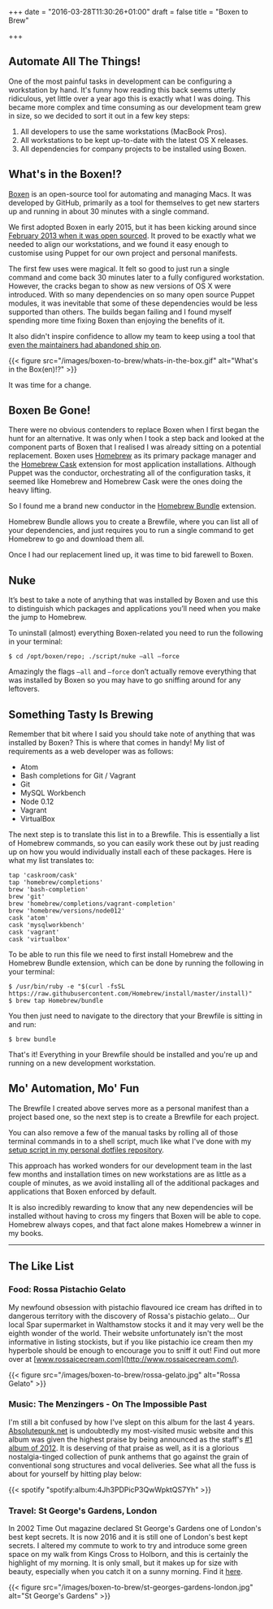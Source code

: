 +++
date = "2016-03-28T11:30:26+01:00"
draft = false
title = "Boxen to Brew"

+++

## Automate All The Things!

One of the most painful tasks in development can be configuring a workstation by hand. It's funny how reading this back seems utterly ridiculous, yet little over a year ago this is exactly what I was doing. This became more complex and time consuming as our development team grew in size, so we decided to sort it out in a few key steps:

1. All developers to use the same workstations (MacBook Pros).
2. All workstations to be kept up-to-date with the latest OS X releases.
3. All dependencies for company projects to be installed using Boxen.

## What's in the Boxen!?

[Boxen](https://github.com/boxen/our-boxen#our-boxen) is an open-source tool for automating and managing Macs. It was developed by GitHub, primarily as a tool for themselves to get new starters up and running in about 30 minutes with a single command.

We first adopted Boxen in early 2015, but it has been kicking around since [February 2013 when it was open sourced](https://github.com/blog/1345-introducing-boxen). It proved to be exactly what we needed to align our workstations, and we found it easy enough to customise using Puppet for our own project and personal manifests.

The first few uses were magical. It felt so good to just run a single command and come back 30 minutes later to a fully configured workstation. However, the cracks began to show as new versions of OS X were introduced. With so many dependencies on so many open source Puppet modules, it was inevitable that some of these dependencies would be less supported than others. The builds began failing and I found myself spending more time fixing Boxen than enjoying the benefits of it.

It also didn't inspire confidence to allow my team to keep using a tool that [even the maintainers had abandoned ship on](https://github.com/boxen/our-boxen/issues/783).

{{< figure src="/images/boxen-to-brew/whats-in-the-box.gif" alt="What's in the Box(en)!?" >}}

It was time for a change.

## Boxen Be Gone!

There were no obvious contenders to replace Boxen when I first began the hunt for an alternative. It was only when I took a step back and looked at the component parts of Boxen that I realised I was already sitting on a potential replacement. Boxen uses [Homebrew](http://brew.sh/) as its primary package manager and the [Homebrew Cask](https://caskroom.github.io/) extension for most application installations. Although Puppet was the conductor, orchestrating all of the configuration tasks, it seemed like Homebrew and Homebrew Cask were the ones doing the heavy lifting.

So I found me a brand new conductor in the [Homebrew Bundle](https://github.com/Homebrew/homebrew-bundle) extension.

Homebrew Bundle allows you to create a Brewfile, where you can list all of your dependencies, and just requires you to run a single command to get Homebrew to go and download them all.

Once I had our replacement lined up, it was time to bid farewell to Boxen.

## Nuke

It’s best to take a note of anything that was installed by Boxen and use this to distinguish which packages and applications you’ll need when you make the jump to Homebrew.

To uninstall (almost) everything Boxen-related you need to run the following in your terminal:

    $ cd /opt/boxen/repo; ./script/nuke —all —force

Amazingly the flags `—all` and `—force` don’t actually remove everything that was installed by Boxen so you may have to go sniffing around for any leftovers.

## Something Tasty Is Brewing

Remember that bit where I said you should take note of anything that was installed by Boxen? This is where that comes in handy! My list of requirements as a web developer was as follows:

-   Atom
-   Bash completions for Git / Vagrant
-   Git
-   MySQL Workbench
-   Node 0.12
-   Vagrant
-   VirtualBox

The next step is to translate this list in to a Brewfile. This is essentially a list of Homebrew commands, so you can easily work these out by just reading up on how you would individually install each of these packages. Here is what my list translates to:

    tap 'caskroom/cask'
    tap 'homebrew/completions'
    brew 'bash-completion'
    brew 'git'
    brew 'homebrew/completions/vagrant-completion'
    brew 'homebrew/versions/node012'
    cask 'atom'
    cask 'mysqlworkbench'
    cask 'vagrant'
    cask 'virtualbox'

To be able to run this file we need to first install Homebrew and the Homebrew Bundle extension, which can be done by running the following in your terminal:

    $ /usr/bin/ruby -e "$(curl -fsSL https://raw.githubusercontent.com/Homebrew/install/master/install)"
    $ brew tap Homebrew/bundle

You then just need to navigate to the directory that your Brewfile is sitting in and run:

    $ brew bundle

That's it! Everything in your Brewfile should be installed and you're up and running on a new development workstation.

## Mo' Automation, Mo' Fun

The Brewfile I created above serves more as a personal manifest than a project based one, so the next step is to create a Brewfile for each project.

You can also remove a few of the manual tasks by rolling all of those terminal commands in to a shell script, much like what I've done with my [setup script in my personal dotfiles repository](https://github.com/richardtoner/dotfiles/blob/master/bin/setup).

This approach has worked wonders for our development team in the last few months and installation times on new workstations are as little as a couple of minutes, as we avoid installing all of the additional packages and applications that Boxen enforced by default.

It is also incredibly rewarding to know that any new dependencies will be installed without having to cross my fingers that Boxen will be able to cope. Homebrew always copes, and that fact alone makes Homebrew a winner in my books.

***

## The Like List

### **Food:** Rossa Pistachio Gelato

My newfound obsession with pistachio flavoured ice cream has drifted in to dangerous territory with the discovery of Rossa's pistachio gelato... Our local Spar supermarket in Walthamstow stocks it and it may very well be the eighth wonder of the world. Their website unfortunately isn't the most informative in listing stockists, but if you like pistachio ice cream then my hyperbole should be enough to encourage you to sniff it out! Find out more over at [www.rossaicecream.com](http://www.rossaicecream.com/).

{{< figure src="/images/boxen-to-brew/rossa-gelato.jpg" alt="Rossa Gelato" >}}

### **Music:** The Menzingers - On The Impossible Past

I'm still a bit confused by how I've slept on this album for the last 4 years. [Absolutepunk.net](http://absolutepunk.net/) is undoubtedly my most-visited music website and this album was given the highest praise by being announced as the staff's [#1 album of 2012](http://www.absolutepunk.net/showthread.php?t=2971122). It is deserving of that praise as well, as it is a glorious nostalgia-tinged collection of punk anthems that go against the grain of conventional song structures and vocal deliveries. See what all the fuss is about for yourself by hitting play below:

{{< spotify "spotify:album:4Jh3PDPicP3QwWpktQS7Yh" >}}

### **Travel:** St George's Gardens, London

In 2002 Time Out magazine declared St George's Gardens one of London's best kept secrets. It is now 2016 and it is still one of London's best kept secrets. I altered my commute to work to try and introduce some green space on my walk from Kings Cross to Holborn, and this is certainly the highlight of my morning. It is only small, but it makes up for size with beauty, especially when you catch it on a sunny morning. Find it [here](https://goo.gl/maps/XWF6BeWSKtM2).

{{< figure src="/images/boxen-to-brew/st-georges-gardens-london.jpg" alt="St George's Gardens" >}}
